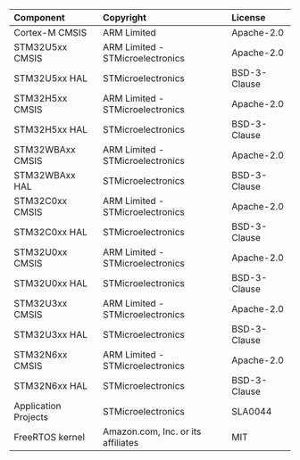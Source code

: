 ﻿| Component                       | Copyright                                             | License |
|:---------                       |:-------                                               |:----------|
| Cortex-M CMSIS                  | ARM Limited                                           | Apache-2.0 |
| STM32U5xx CMSIS                 | ARM Limited - STMicroelectronics                      | Apache-2.0 |
| STM32U5xx HAL                   | STMicroelectronics                                    | BSD-3-Clause |
| STM32H5xx CMSIS                 | ARM Limited - STMicroelectronics                      | Apache-2.0 |
| STM32H5xx HAL                   | STMicroelectronics                                    | BSD-3-Clause |
| STM32WBAxx CMSIS                | ARM Limited - STMicroelectronics                      | Apache-2.0 |
| STM32WBAxx HAL                  | STMicroelectronics                                    | BSD-3-Clause |
| STM32C0xx CMSIS                 | ARM Limited - STMicroelectronics                      | Apache-2.0 |
| STM32C0xx HAL                   | STMicroelectronics                                    | BSD-3-Clause |
| STM32U0xx CMSIS                 | ARM Limited - STMicroelectronics                      | Apache-2.0 |
| STM32U0xx HAL                   | STMicroelectronics                                    | BSD-3-Clause |
| STM32U3xx CMSIS                 | ARM Limited - STMicroelectronics                      | Apache-2.0 |
| STM32U3xx HAL                   | STMicroelectronics                                    | BSD-3-Clause |
| STM32N6xx CMSIS                 | ARM Limited - STMicroelectronics                      | Apache-2.0 |
| STM32N6xx HAL                   | STMicroelectronics                                    | BSD-3-Clause |
| Application Projects            | STMicroelectronics                                    | SLA0044  |
| FreeRTOS kernel                 | Amazon.com, Inc. or its affiliates                    | MIT          |